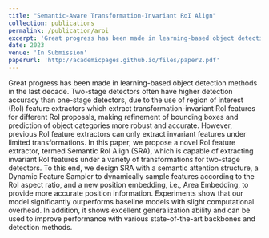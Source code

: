 ```yaml
---
title: "Semantic-Aware Transformation-Invariant RoI Align"
collection: publications
permalink: /publication/aroi
excerpt: 'Great progress has been made in learning-based object detection methods in the last decade. Two-stage detectors often have higher detection accuracy than one-stage detectors, due to the use of region of interest (RoI) feature extractors which extract transformation-invariant RoI features for different RoI proposals, making refinement of bounding boxes and prediction of object categories more robust and accurate. However, previous RoI feature extractors can only extract invariant features under limited transformations. In this paper, we propose a novel RoI feature extractor, termed Semantic RoI Align (SRA), which is capable of extracting invariant RoI features under a variety of transformations for two-stage detectors. To this end, we design SRA with a semantic attention structure, a Dynamic Feature Sampler to dynamically sample features according to the RoI aspect ratio, and a new position embedding, i.e., Area Embedding, to provide more accurate position information. Experiments show that our model significantly outperforms baseline models with slight computational overhead. In addition, it shows excellent generalization ability and can be used to improve performance with various state-of-the-art backbones and detection methods.'
date: 2023
venue: 'In Submission'
paperurl: 'http://academicpages.github.io/files/paper2.pdf'
---
```

Great progress has been made in learning-based object detection methods in the last decade. Two-stage detectors often have higher detection accuracy than one-stage detectors, due to the use of region of interest (RoI) feature extractors which extract transformation-invariant RoI features for different RoI proposals, making refinement of bounding boxes and prediction of object categories more robust and accurate. However, previous RoI feature extractors can only extract invariant features under limited transformations. In this paper, we propose a novel RoI feature extractor, termed Semantic RoI Align (SRA), which is capable of extracting invariant RoI features under a variety of transformations for two-stage detectors. To this end, we design SRA with a semantic attention structure, a Dynamic Feature Sampler to dynamically sample features according to the RoI aspect ratio, and a new position embedding, i.e., Area Embedding, to provide more accurate position information. Experiments show that our model significantly outperforms baseline models with slight computational overhead. In addition, it shows excellent generalization ability and can be used to improve performance with various state-of-the-art backbones and detection methods.
